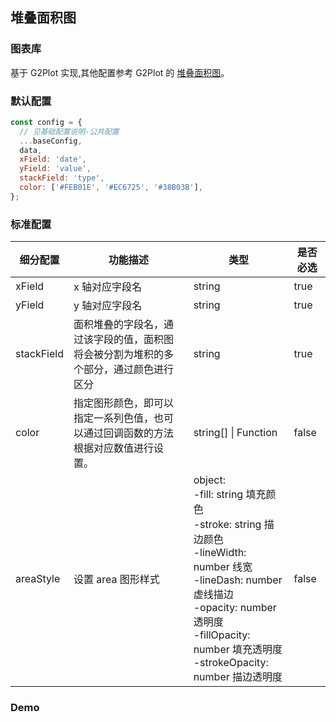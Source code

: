 ## 堆叠面积图

### 图表库

基于 G2Plot 实现,其他配置参考 G2Plot 的 <a href="https://g2plot.antv.vision/zh/examples/area/stacked/API">堆叠面积图</a>。

### 默认配置

```js
const config = {
  // 见基础配置说明-公共配置
  ...baseConfig,
  data,
  xField: 'date',
  yField: 'value',
  stackField: 'type',
  color: ['#FEB01E', '#EC6725', '#38B03B'],
};
```

### 标准配置

| 细分配置   | 功能描述                                                                             | 类型                                                                                                                                                                                                                                    | 是否必选 |
| ---------- | ------------------------------------------------------------------------------------ | --------------------------------------------------------------------------------------------------------------------------------------------------------------------------------------------------------------------------------------- | -------- |
| xField     | x 轴对应字段名                                                                       | string                                                                                                                                                                                                                                  | true     |
| yField     | y 轴对应字段名                                                                       | string                                                                                                                                                                                                                                  | true     |
| stackField | 面积堆叠的字段名，通过该字段的值，面积图将会被分割为堆积的多个部分，通过颜色进行区分 | string                                                                                                                                                                                                                                  | true     |
| color      | 指定图形颜色，即可以指定一系列色值，也可以通过回调函数的方法根据对应数值进行设置。   | string[] \| Function                                                                                                                                                                                                                    | false    |
| areaStyle  | 设置 area 图形样式                                                                   | object:<br/> -fill: string 填充颜色<br/> -stroke: string 描边颜色<br/> -lineWidth: number 线宽<br/> -lineDash: number 虚线描边<br/> -opacity: number 透明度<br/> -fillOpacity: number 填充透明度<br/> -strokeOpacity: number 描边透明度 | false    |

### Demo

<code src="./base.tsx">
